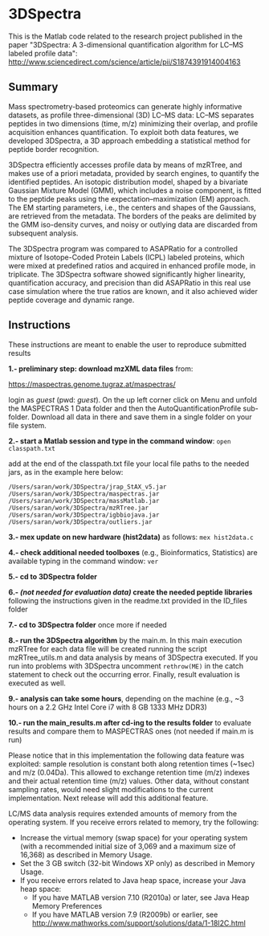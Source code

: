 3DSpectra
=========

This is the Matlab code related to the research project published in the paper "3DSpectra: A 3-dimensional quantification algorithm for LC–MS labeled profile data": http://www.sciencedirect.com/science/article/pii/S1874391914004163

## Summary

Mass spectrometry-based proteomics can generate highly informative datasets, as profile three-dimensional (3D) LC–MS data: LC–MS separates peptides in two dimensions (time, m/z) minimizing their overlap, and profile acquisition enhances quantification. To exploit both data features, we developed 3DSpectra, a 3D approach embedding a statistical method for peptide border recognition.

3DSpectra efficiently accesses profile data by means of mzRTree, and makes use of a priori metadata, provided by search engines, to quantify the identified peptides. An isotopic distribution model, shaped by a bivariate Gaussian Mixture Model (GMM), which includes a noise component, is fitted to the peptide peaks using the expectation–maximization (EM) approach. The EM starting parameters, i.e., the centers and shapes of the Gaussians, are retrieved from the metadata. The borders of the peaks are delimited by the GMM iso-density curves, and noisy or outlying data are discarded from subsequent analysis.

The 3DSpectra program was compared to ASAPRatio for a controlled mixture of Isotope-Coded Protein Labels (ICPL) labeled proteins, which were mixed at predefined ratios and acquired in enhanced profile mode, in triplicate. The 3DSpectra software showed significantly higher linearity, quantification accuracy, and precision than did ASAPRatio in this real use case simulation where the true ratios are known, and it also achieved wider peptide coverage and dynamic range.

## Instructions

These instructions are meant to enable the user to reproduce submitted results

**1.- preliminary step: download mzXML data files** from:

https://maspectras.genome.tugraz.at/maspectras/

login as *guest* (pwd: *guest*). On the up left corner click on Menu and unfold the MASPECTRAS 1 Data folder and then the AutoQuantificationProfile sub-folder. Download all data in there and save them in a single folder on your file system.

**2.- start a Matlab session and type in the command window**: `open classpath.txt`

add at the end of the classpath.txt file your local file paths to the needed jars, as in the example here below:


    /Users/saran/work/3DSpectra/jrap_StAX_v5.jar
    /Users/saran/work/3DSpectra/maspectras.jar
    /Users/saran/work/3DSpectra/massMatlab.jar
    /Users/saran/work/3DSpectra/mzRTree.jar
    /Users/saran/work/3DSpectra/igbbiojava.jar
    /Users/saran/work/3DSpectra/outliers.jar


**3.- mex update on new hardware (hist2data)** as follows: `mex hist2data.c`

**4.- check additional needed toolboxes** (e.g., Bioinformatics, Statistics) are available typing in the command window: `ver`

**5.- cd to 3DSpectra folder**

**6.- _(not needed for evaluation data)_ create the needed peptide libraries** following the instructions given in the readme.txt provided in the ID_files folder 

**7.- cd to 3DSpectra folder** once more if needed

**8.- run the 3DSpectra algorithm** by the main.m. 
In this main execution mzRTree for each data file will be created running the script mzRTree_utils.m and data analysis by means of 3DSpectra executed.
If you run into problems with 3DSpectra uncomment `rethrow(ME)` in the catch statement to check out the occurring error.
Finally, result evaluation is executed as well.

**9.- analysis can take some hours**, depending on the machine  (e.g., ~3 hours on a 2.2 GHz Intel Core i7 with 8 GB 1333 MHz DDR3)

**10.-  run the main_results.m after cd-ing to the results folder** to evaluate results and compare them to MASPECTRAS ones (not needed if main.m is run)

Please notice that in this implementation the following data feature was exploited: sample resolution is constant both along retention times (~1sec) and m/z (0.04Da).
This allowed to exchange retention time (m/z) indexes and  their actual retention time (m/z) values. 
Other data, without constant sampling rates, would need slight modifications to the current implementation. Next release will add this additional feature.



LC/MS data analysis requires extended amounts of memory from the operating system.
If you receive errors related to memory, try the following:

- Increase the virtual memory (swap space) for your operating system (with a recommended initial size of 3,069 and a maximum size of 16,368) as described in Memory Usage.
- Set the 3 GB switch (32-bit Windows XP only) as described in Memory Usage.
- If you receive errors related to Java heap space, increase your Java heap space:
    - If you have MATLAB version 7.10 (R2010a) or later, see
Java Heap Memory Preferences
    - If you have MATLAB version 7.9 (R2009b) or earlier, see
http://www.mathworks.com/support/solutions/data/1-18I2C.html


